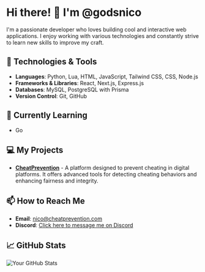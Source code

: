 # Hi there! 👋 I'm @godsnico

I'm a passionate developer who loves building cool and interactive web applications. I enjoy working with various technologies and constantly strive to learn new skills to improve my craft.

## 🚀 Technologies & Tools

- **Languages**: Python, Lua, HTML, JavaScript, Tailwind CSS, CSS, Node.js
- **Frameworks & Libraries**: React, Next.js, Express.js
- **Databases**: MySQL, PostgreSQL with Prisma
- **Version Control**: Git, GitHub

## 🌱 Currently Learning

- Go

## 💻 My Projects

- **[CheatPrevention](https://cheatprevention.com)** - A platform designed to prevent cheating in digital platforms. It offers advanced tools for detecting cheating behaviors and enhancing fairness and integrity.

## 📫 How to Reach Me

- **Email**: [nico@cheatprevention.com](mailto:nico@cheatprevention.com)
- **Discord**: [Click here to message me on Discord](https://discord.com/users/1190130665413431356)

## 📈 GitHub Stats

![Your GitHub Stats](https://github-readme-stats.vercel.app/api?username=godsnico&show_icons=true&hide_title=true)

